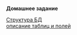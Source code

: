**Домашнее задание**

[Структура БД](https://github.com/dvlonkin/database_otus/blob/1241a92afbc7388ade2e105bf4f79a1645f371f4/%D0%A1%D1%82%D1%80%D1%83%D0%BA%D1%82%D1%83%D1%80%D0%B0%20%D0%91%D0%94.png)  
[описание таблиц и полей](https://github.com/dvlonkin/database_otus/blob/24e4d7c45545217fc972c50ee4742c0067d3a22d/%D0%BE%D0%BF%D0%B8%D1%81%D0%B0%D0%BD%D0%B8%D0%B5%20%D1%82%D0%B0%D0%B1%D0%BB%D0%B8%D1%86%20%D0%B8%20%D0%BF%D0%BE%D0%BB%D0%B5%D0%B9)
